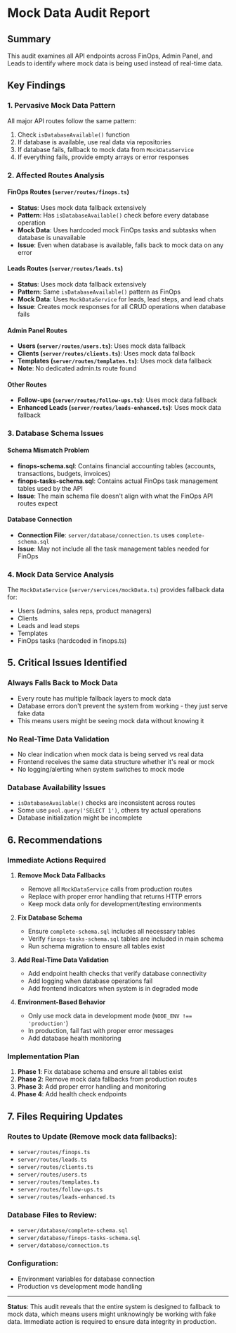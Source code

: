 # Mock Data Audit Report

## Summary
This audit examines all API endpoints across FinOps, Admin Panel, and Leads to identify where mock data is being used instead of real-time data.

## Key Findings

### 1. **Pervasive Mock Data Pattern**
All major API routes follow the same pattern:
1. Check `isDatabaseAvailable()` function
2. If database is available, use real data via repositories
3. If database fails, fallback to mock data from `MockDataService`
4. If everything fails, provide empty arrays or error responses

### 2. **Affected Routes Analysis**

#### **FinOps Routes (`server/routes/finops.ts`)**
- **Status**: Uses mock data fallback extensively
- **Pattern**: Has `isDatabaseAvailable()` check before every database operation
- **Mock Data**: Uses hardcoded mock FinOps tasks and subtasks when database is unavailable
- **Issue**: Even when database is available, falls back to mock data on any error

#### **Leads Routes (`server/routes/leads.ts`)**
- **Status**: Uses mock data fallback extensively 
- **Pattern**: Same `isDatabaseAvailable()` pattern as FinOps
- **Mock Data**: Uses `MockDataService` for leads, lead steps, and lead chats
- **Issue**: Creates mock responses for all CRUD operations when database fails

#### **Admin Panel Routes**
- **Users (`server/routes/users.ts`)**: Uses mock data fallback
- **Clients (`server/routes/clients.ts`)**: Uses mock data fallback
- **Templates (`server/routes/templates.ts`)**: Uses mock data fallback
- **Note**: No dedicated admin.ts route found

#### **Other Routes**
- **Follow-ups (`server/routes/follow-ups.ts`)**: Uses mock data fallback
- **Enhanced Leads (`server/routes/leads-enhanced.ts`)**: Uses mock data fallback

### 3. **Database Schema Issues**

#### **Schema Mismatch Problem**
- **finops-schema.sql**: Contains financial accounting tables (accounts, transactions, budgets, invoices)
- **finops-tasks-schema.sql**: Contains actual FinOps task management tables used by the API
- **Issue**: The main schema file doesn't align with what the FinOps API routes expect

#### **Database Connection**
- **Connection File**: `server/database/connection.ts` uses `complete-schema.sql`
- **Issue**: May not include all the task management tables needed for FinOps

### 4. **Mock Data Service Analysis**

The `MockDataService` (`server/services/mockData.ts`) provides fallback data for:
- Users (admins, sales reps, product managers)
- Clients 
- Leads and lead steps
- Templates
- FinOps tasks (hardcoded in finops.ts)

## 5. **Critical Issues Identified**

### **Always Falls Back to Mock Data**
- Every route has multiple fallback layers to mock data
- Database errors don't prevent the system from working - they just serve fake data
- This means users might be seeing mock data without knowing it

### **No Real-Time Data Validation**
- No clear indication when mock data is being served vs real data
- Frontend receives the same data structure whether it's real or mock
- No logging/alerting when system switches to mock mode

### **Database Availability Issues**
- `isDatabaseAvailable()` checks are inconsistent across routes
- Some use `pool.query('SELECT 1')`, others try actual operations
- Database initialization might be incomplete

## 6. **Recommendations**

### **Immediate Actions Required**

1. **Remove Mock Data Fallbacks**
   - Remove all `MockDataService` calls from production routes
   - Replace with proper error handling that returns HTTP errors
   - Keep mock data only for development/testing environments

2. **Fix Database Schema**
   - Ensure `complete-schema.sql` includes all necessary tables
   - Verify `finops-tasks-schema.sql` tables are included in main schema
   - Run schema migration to ensure all tables exist

3. **Add Real-Time Data Validation**
   - Add endpoint health checks that verify database connectivity
   - Add logging when database operations fail
   - Add frontend indicators when system is in degraded mode

4. **Environment-Based Behavior**
   - Only use mock data in development mode (`NODE_ENV !== 'production'`)
   - In production, fail fast with proper error messages
   - Add database health monitoring

### **Implementation Plan**

1. **Phase 1**: Fix database schema and ensure all tables exist
2. **Phase 2**: Remove mock data fallbacks from production routes  
3. **Phase 3**: Add proper error handling and monitoring
4. **Phase 4**: Add health check endpoints

## 7. **Files Requiring Updates**

### **Routes to Update** (Remove mock data fallbacks):
- `server/routes/finops.ts`
- `server/routes/leads.ts` 
- `server/routes/clients.ts`
- `server/routes/users.ts`
- `server/routes/templates.ts`
- `server/routes/follow-ups.ts`
- `server/routes/leads-enhanced.ts`

### **Database Files to Review**:
- `server/database/complete-schema.sql`
- `server/database/finops-tasks-schema.sql`
- `server/database/connection.ts`

### **Configuration**:
- Environment variables for database connection
- Production vs development mode handling

---

**Status**: This audit reveals that the entire system is designed to fallback to mock data, which means users might unknowingly be working with fake data. Immediate action is required to ensure data integrity in production.
